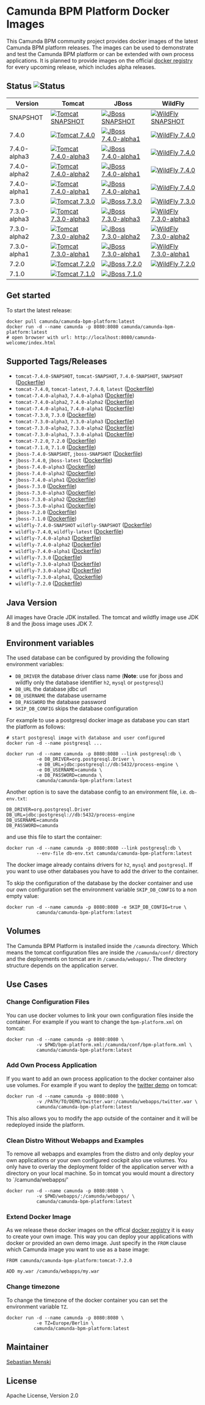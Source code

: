 # Camunda BPM Platform Docker Images

This Camunda BPM community project provides docker images of the latest Camunda
BPM platform releases. The images can be used to demonstrate and test the
Camunda BPM platform or can be extended with own process applications. It is
planned to provide images on the official [docker registry][] for every upcoming
release, which includes alpha releases.

## Status ![Status][status]

| Version      | Tomcat                                                     | JBoss                                                    | WildFly                                                      |
| ------------ | ---------------------------------------------------------- | -------------------------------------------------------- | ------------------------------------------------------------ |
| SNAPSHOT     | [![Tomcat SNAPSHOT][status-tomcat-snapshot]][travis]       | [![JBoss SNAPSHOT][status-jboss-snapshot]][travis]       | [![WildFly SNAPSHOT][status-wildfly-snapshot]][travis]       |
| 7.4.0        | [![Tomcat 7.4.0][status-tomcat-740]][travis]               | [![JBoss 7.4.0-alpha1][status-jboss-740]][travis]        | [![WildFly 7.4.0][status-wildfly-740]][travis]               |
| 7.4.0-alpha3 | [![Tomcat 7.4.0-alpha3][status-tomcat-740-alpha3]][travis] | [![JBoss 7.4.0-alpha1][status-jboss-740-alpha3]][travis] | [![WildFly 7.4.0][status-wildfly-740-alpha3]][travis]        |
| 7.4.0-alpha2 | [![Tomcat 7.4.0-alpha2][status-tomcat-740-alpha2]][travis] | [![JBoss 7.4.0-alpha1][status-jboss-740-alpha2]][travis] | [![WildFly 7.4.0][status-wildfly-740-alpha2]][travis]        |
| 7.4.0-alpha1 | [![Tomcat 7.4.0-alpha1][status-tomcat-740-alpha1]][travis] | [![JBoss 7.4.0-alpha1][status-jboss-740-alpha1]][travis] | [![WildFly 7.4.0][status-wildfly-740-alpha1]][travis]        |
| 7.3.0        | [![Tomcat 7.3.0][status-tomcat-730]][travis]               | [![JBoss 7.3.0][status-jboss-730]][travis]               | [![WildFly 7.3.0][status-wildfly-730]][travis]               |
| 7.3.0-alpha3 | [![Tomcat 7.3.0-alpha3][status-tomcat-730-alpha3]][travis] | [![JBoss 7.3.0-alpha3][status-jboss-730-alpha3]][travis] | [![WildFly 7.3.0-alpha3][status-wildfly-730-alpha3]][travis] |
| 7.3.0-alpha2 | [![Tomcat 7.3.0-alpha2][status-tomcat-730-alpha2]][travis] | [![JBoss 7.3.0-alpha2][status-jboss-730-alpha2]][travis] | [![WildFly 7.3.0-alpha2][status-wildfly-730-alpha2]][travis] |
| 7.3.0-alpha1 | [![Tomcat 7.3.0-alpha1][status-tomcat-730-alpha1]][travis] | [![JBoss 7.3.0-alpha1][status-jboss-730-alpha1]][travis] | [![WildFly 7.3.0-alpha1][status-wildfly-730-alpha1]][travis] |
| 7.2.0        | [![Tomcat 7.2.0][status-tomcat-720]][travis]               | [![JBoss 7.2.0][status-jboss-720]][travis]               | [![WildFly 7.2.0][status-wildfly-720]][travis]               |
| 7.1.0        | [![Tomcat 7.1.0][status-tomcat-710]][travis]               | [![JBoss 7.1.0][status-jboss-710]][travis]               |                                                              |

## Get started

To start the latest release:

```
docker pull camunda/camunda-bpm-platform:latest
docker run -d --name camunda -p 8080:8080 camunda/camunda-bpm-platform:latest
# open browser with url: http://localhost:8080/camunda-welcome/index.html
```

## Supported Tags/Releases

- `tomcat-7.4.0-SNAPSHOT`, `tomcat-SNAPSHOT`, `7.4.0-SNAPSHOT`, `SNAPSHOT` ([Dockerfile][dockerfile-tomcat-snapshot])
- `tomcat-7.4.0`, `tomcat-latest`, `7.4.0`, `latest` ([Dockerfile][dockerfile-tomcat-740])
- `tomcat-7.4.0-alpha3`, `7.4.0-alpha3` ([Dockerfile][dockerfile-tomcat-740-alpha3])
- `tomcat-7.4.0-alpha2`, `7.4.0-alpha2` ([Dockerfile][dockerfile-tomcat-740-alpha2])
- `tomcat-7.4.0-alpha1`, `7.4.0-alpha1` ([Dockerfile][dockerfile-tomcat-740-alpha1])
- `tomcat-7.3.0`, `7.3.0` ([Dockerfile][dockerfile-tomcat-730])
- `tomcat-7.3.0-alpha3`, `7.3.0-alpha3` ([Dockerfile][dockerfile-tomcat-730-alpha3])
- `tomcat-7.3.0-alpha2`, `7.3.0-alpha2` ([Dockerfile][dockerfile-tomcat-730-alpha2])
- `tomcat-7.3.0-alpha1`, `7.3.0-alpha1` ([Dockerfile][dockerfile-tomcat-730-alpha1])
- `tomcat-7.2.0`, `7.2.0` ([Dockerfile][dockerfile-tomcat-720])
- `tomcat-7.1.0`, `7.1.0` ([Dockerfile][dockerfile-tomcat-710])
- `jboss-7.4.0-SNAPSHOT`, `jboss-SNAPSHOT` ([Dockerfile][dockerfile-jboss-snapshot])
- `jboss-7.4.0`, `jboss-latest` ([Dockerfile][dockerfile-jboss-740])
- `jboss-7.4.0-alpha3` ([Dockerfile][dockerfile-jboss-740-alpha3])
- `jboss-7.4.0-alpha2` ([Dockerfile][dockerfile-jboss-740-alpha2])
- `jboss-7.4.0-alpha1` ([Dockerfile][dockerfile-jboss-740-alpha1])
- `jboss-7.3.0` ([Dockerfile][dockerfile-jboss-730])
- `jboss-7.3.0-alpha3` ([Dockerfile][dockerfile-jboss-730-alpha3])
- `jboss-7.3.0-alpha2` ([Dockerfile][dockerfile-jboss-730-alpha2])
- `jboss-7.3.0-alpha1` ([Dockerfile][dockerfile-jboss-730-alpha1])
- `jboss-7.2.0` ([Dockerfile][dockerfile-jboss-720])
- `jboss-7.1.0` ([Dockerfile][dockerfile-jboss-710])
- `wildfly-7.4.0-SNAPSHOT` `wildfly-SNAPSHOT` ([Dockerfile][dockerfile-wildfly-snapshot])
- `wildfly-7.4.0`, `wildfly-latest` ([Dockerfile][dockerfile-wildfly-740])
- `wildfly-7.4.0-alpha3` ([Dockerfile][dockerfile-wildfly-740-alpha3])
- `wildfly-7.4.0-alpha2` ([Dockerfile][dockerfile-wildfly-740-alpha2])
- `wildfly-7.4.0-alpha1` ([Dockerfile][dockerfile-wildfly-740-alpha1])
- `wildfly-7.3.0` ([Dockerfile][dockerfile-wildfly-730])
- `wildfly-7.3.0-alpha3` ([Dockerfile][dockerfile-wildfly-730-alpha3])
- `wildfly-7.3.0-alpha2` ([Dockerfile][dockerfile-wildfly-730-alpha2])
- `wildfly-7.3.0-alpha1`, ([Dockerfile][dockerfile-wildfly-730-alpha1])
- `wildfly-7.2.0` ([Dockerfile][dockerfile-wildfly-720])

## Java Version

All images have Oracle JDK installed. The tomcat and wildfly image use
JDK 8 and the jboss image uses JDK 7.


## Environment variables

The used database can be configured by providing the following environment
variables:

- `DB_DRIVER` the database driver class name (**Note**: use for jboss and wildfly only
  the database identifier `h2`, `mysql` or `postgresql`)
- `DB_URL` the database jdbc url
- `DB_USERNAME` the database username
- `DB_PASSWORD` the database password
- `SKIP_DB_CONFIG` skips the database configuration

For example to use a postgresql docker image as database you can start the
platform as follows:

```
# start postgresql image with database and user configured
docker run -d --name postgresql ...

docker run -d --name camunda -p 8080:8080 --link postgresql:db \
           -e DB_DRIVER=org.postgresql.Driver \
           -e DB_URL=jdbc:postgresql://db:5432/process-engine \
           -e DB_USERNAME=camunda \
           -e DB_PASSWORD=camunda \
           camunda/camunda-bpm-platform:latest
```

Another option is to save the database config to an environment file, i.e.
`db-env.txt`:

```
DB_DRIVER=org.postgresql.Driver
DB_URL=jdbc:postgresql://db:5432/process-engine
DB_USERNAME=camunda
DB_PASSWORD=camunda
```

and use this file to start the container:

```
docker run -d --name camunda -p 8080:8080 --link postgresql:db \
           --env-file db-env.txt camunda/camunda-bpm-platform:latest
```

The docker image already contains drivers for `h2`, `mysql` and `postgresql`.
If you want to use other databases you have to add the driver to the container.

To skip the configuration of the database by the docker container and use our
own configuration set the environment variable `SKIP_DB_CONFIG` to a non
empty value:

```
docker run -d --name camunda -p 8080:8080 -e SKIP_DB_CONFIG=true \
           camunda/camunda-bpm-platform:latest
```


## Volumes

The Camunda BPM Platform is installed inside the `/camunda` directory. Which
means the tomcat configuration files are inside the `/camunda/conf/` directory
and the deployments on tomcat are in `/camunda/webapps/`. The directory
structure depends on the application server.

## Use Cases


### Change Configuration Files

You can use docker volumes to link your own configuration files inside the
container.  For example if you want to change the `bpm-platform.xml` on tomcat:

```
docker run -d --name camunda -p 8080:8080 \
           -v $PWD/bpm-platform.xml:/camunda/conf/bpm-platform.xml \
           camunda/camunda-bpm-platform:latest

```


### Add Own Process Application

If you want to add an own process application to the docker container also use
volumes. For example if you want to deploy the [twitter demo][] on tomcat:

```
docker run -d --name camunda -p 8080:8080 \
           -v /PATH/TO/DEMO/twitter.war:/camunda/webapps/twitter.war \
           camunda/camunda-bpm-platform:latest
```

This also allows you to modify the app outside of the container and it will
be redeployed inside the platform.


### Clean Distro Without Webapps and Examples

To remove all webapps and examples from the distro and only deploy your
own applications or your own configured cockpit also use volumes. You
only have to overlay the deployment folder of the application server with
a directory on your local machine. So in tomcat you would mount a directory
to `/camunda/webapps/'

```
docker run -d --name camunda -p 8080:8080 \
           -v $PWD/webapps/:/camunda/webapps/ \
           camunda/camunda-bpm-platform:latest
```


### Extend Docker Image

As we release these docker images on the offical [docker registry][] it is
easy to create your own image. This way you can deploy your applications
with docker or provided an own demo image. Just specify in the `FROM`
clause which Camunda image you want to use as a base image:

```
FROM camunda/camunda-bpm-platform:tomcat-7.2.0

ADD my.war /camunda/webapps/my.war
```


### Change timezone

To change the timezone of the docker container you can set the environment variable `TZ`.

```
docker run -d --name camunda -p 8080:8080 \
           -e TZ=Europe/Berlin \
          camunda/camunda-bpm-platform:latest
```

## Maintainer

[Sebastian Menski][]


## License

Apache License, Version 2.0


[Sebastian Menski]: https://github.com/menski
[twitter demo]: https://github.com/camunda/camunda-consulting/tree/master/showcases/twitter
[docker registry]: https://registry.hub.docker.com/u/camunda/camunda-bpm-platform/

[dockerfile-tomcat-710]: https://github.com/camunda/docker-camunda-bpm-platform/blob/tomcat-7.1.0/Dockerfile
[dockerfile-jboss-710]: https://github.com/camunda/docker-camunda-bpm-platform/blob/jboss-7.1.0/Dockerfile
[dockerfile-tomcat-720]: https://github.com/camunda/docker-camunda-bpm-platform/blob/tomcat-7.2.0/Dockerfile
[dockerfile-jboss-720]: https://github.com/camunda/docker-camunda-bpm-platform/blob/jboss-7.2.0/Dockerfile
[dockerfile-wildfly-720]: https://github.com/camunda/docker-camunda-bpm-platform/blob/wildfly-7.2.0/Dockerfile
[dockerfile-tomcat-730-alpha1]: https://github.com/camunda/docker-camunda-bpm-platform/blob/tomcat-7.3.0-alpha1/Dockerfile
[dockerfile-jboss-730-alpha1]: https://github.com/camunda/docker-camunda-bpm-platform/blob/jboss-7.3.0-alpha1/Dockerfile
[dockerfile-wildfly-730-alpha1]: https://github.com/camunda/docker-camunda-bpm-platform/blob/wildfly-7.3.0-alpha1/Dockerfile
[dockerfile-tomcat-730-alpha2]: https://github.com/camunda/docker-camunda-bpm-platform/blob/tomcat-7.3.0-alpha2/Dockerfile
[dockerfile-jboss-730-alpha2]: https://github.com/camunda/docker-camunda-bpm-platform/blob/jboss-7.3.0-alpha2/Dockerfile
[dockerfile-wildfly-730-alpha2]: https://github.com/camunda/docker-camunda-bpm-platform/blob/wildfly-7.3.0-alpha2/Dockerfile
[dockerfile-tomcat-730-alpha3]: https://github.com/camunda/docker-camunda-bpm-platform/blob/tomcat-7.3.0-alpha3/Dockerfile
[dockerfile-jboss-730-alpha3]: https://github.com/camunda/docker-camunda-bpm-platform/blob/jboss-7.3.0-alpha3/Dockerfile
[dockerfile-wildfly-730-alpha3]: https://github.com/camunda/docker-camunda-bpm-platform/blob/wildfly-7.3.0-alpha3/Dockerfile
[dockerfile-tomcat-730]: https://github.com/camunda/docker-camunda-bpm-platform/blob/tomcat-7.3.0/Dockerfile
[dockerfile-jboss-730]: https://github.com/camunda/docker-camunda-bpm-platform/blob/jboss-7.3.0/Dockerfile
[dockerfile-wildfly-730]: https://github.com/camunda/docker-camunda-bpm-platform/blob/wildfly-7.3.0/Dockerfile
[dockerfile-tomcat-740-alpha1]: https://github.com/camunda/docker-camunda-bpm-platform/blob/tomcat-7.4.0-alpha1/Dockerfile
[dockerfile-jboss-740-alpha1]: https://github.com/camunda/docker-camunda-bpm-platform/blob/jboss-7.4.0-alpha1/Dockerfile
[dockerfile-wildfly-740-alpha1]: https://github.com/camunda/docker-camunda-bpm-platform/blob/wildfly-7.4.0-alpha1/Dockerfile
[dockerfile-tomcat-740-alpha2]: https://github.com/camunda/docker-camunda-bpm-platform/blob/tomcat-7.4.0-alpha2/Dockerfile
[dockerfile-jboss-740-alpha2]: https://github.com/camunda/docker-camunda-bpm-platform/blob/jboss-7.4.0-alpha2/Dockerfile
[dockerfile-wildfly-740-alpha2]: https://github.com/camunda/docker-camunda-bpm-platform/blob/wildfly-7.4.0-alpha2/Dockerfile
[dockerfile-tomcat-740-alpha3]: https://github.com/camunda/docker-camunda-bpm-platform/blob/tomcat-7.4.0-alpha3/Dockerfile
[dockerfile-jboss-740-alpha3]: https://github.com/camunda/docker-camunda-bpm-platform/blob/jboss-7.4.0-alpha3/Dockerfile
[dockerfile-wildfly-740-alpha3]: https://github.com/camunda/docker-camunda-bpm-platform/blob/wildfly-7.4.0-alpha3/Dockerfile
[dockerfile-tomcat-740]: https://github.com/camunda/docker-camunda-bpm-platform/blob/master/Dockerfile
[dockerfile-jboss-740]: https://github.com/camunda/docker-camunda-bpm-platform/blob/jboss-7.4.0/Dockerfile
[dockerfile-wildfly-740]: https://github.com/camunda/docker-camunda-bpm-platform/blob/wildfly-7.4.0/Dockerfile

[dockerfile-tomcat-snapshot]: https://github.com/camunda/docker-camunda-bpm-platform/blob/tomcat-SNAPSHOT/Dockerfile
[dockerfile-jboss-snapshot]: https://github.com/camunda/docker-camunda-bpm-platform/blob/jboss-SNAPSHOT/Dockerfile
[dockerfile-wildfly-snapshot]: https://github.com/camunda/docker-camunda-bpm-platform/blob/wildfly-SNAPSHOT/Dockerfile

[travis]: https://travis-ci.org/camunda/docker-camunda-bpm-platform

[status]: https://travis-ci.org/camunda/docker-camunda-bpm-platform.svg?branch=master
[status-tomcat-710]: https://travis-ci.org/camunda/docker-camunda-bpm-platform.svg?branch=tomcat-7.1.0
[status-jboss-710]: https://travis-ci.org/camunda/docker-camunda-bpm-platform.svg?branch=jboss-7.1.0
[status-tomcat-720]: https://travis-ci.org/camunda/docker-camunda-bpm-platform.svg?branch=tomcat-7.2.0
[status-jboss-720]: https://travis-ci.org/camunda/docker-camunda-bpm-platform.svg?branch=jboss-7.2.0
[status-wildfly-720]: https://travis-ci.org/camunda/docker-camunda-bpm-platform.svg?branch=wildfly-7.2.0
[status-tomcat-730-alpha1]: https://travis-ci.org/camunda/docker-camunda-bpm-platform.svg?branch=tomcat-7.3.0-alpha1
[status-jboss-730-alpha1]: https://travis-ci.org/camunda/docker-camunda-bpm-platform.svg?branch=jboss-7.3.0-alpha1
[status-wildfly-730-alpha1]: https://travis-ci.org/camunda/docker-camunda-bpm-platform.svg?branch=wildfly-7.3.0-alpha1
[status-tomcat-730-alpha2]: https://travis-ci.org/camunda/docker-camunda-bpm-platform.svg?branch=tomcat-7.3.0-alpha2
[status-jboss-730-alpha2]: https://travis-ci.org/camunda/docker-camunda-bpm-platform.svg?branch=jboss-7.3.0-alpha2
[status-wildfly-730-alpha2]: https://travis-ci.org/camunda/docker-camunda-bpm-platform.svg?branch=wildfly-7.3.0-alpha2
[status-tomcat-730-alpha3]: https://travis-ci.org/camunda/docker-camunda-bpm-platform.svg?branch=tomcat-7.3.0-alpha3
[status-jboss-730-alpha3]: https://travis-ci.org/camunda/docker-camunda-bpm-platform.svg?branch=jboss-7.3.0-alpha3
[status-wildfly-730-alpha3]: https://travis-ci.org/camunda/docker-camunda-bpm-platform.svg?branch=wildfly-7.3.0-alpha3
[status-tomcat-730]: https://travis-ci.org/camunda/docker-camunda-bpm-platform.svg?branch=tomcat-7.3.0
[status-jboss-730]: https://travis-ci.org/camunda/docker-camunda-bpm-platform.svg?branch=jboss-7.3.0
[status-wildfly-730]: https://travis-ci.org/camunda/docker-camunda-bpm-platform.svg?branch=wildfly-7.3.0
[status-tomcat-740-alpha1]: https://travis-ci.org/camunda/docker-camunda-bpm-platform.svg?branch=tomcat-7.4.0-alpha1
[status-jboss-740-alpha1]: https://travis-ci.org/camunda/docker-camunda-bpm-platform.svg?branch=jboss-7.4.0-alpha1
[status-wildfly-740-alpha1]: https://travis-ci.org/camunda/docker-camunda-bpm-platform.svg?branch=wildfly-7.4.0-alpha1
[status-tomcat-740-alpha2]: https://travis-ci.org/camunda/docker-camunda-bpm-platform.svg?branch=tomcat-7.4.0-alpha2
[status-jboss-740-alpha2]: https://travis-ci.org/camunda/docker-camunda-bpm-platform.svg?branch=jboss-7.4.0-alpha2
[status-wildfly-740-alpha2]: https://travis-ci.org/camunda/docker-camunda-bpm-platform.svg?branch=wildfly-7.4.0-alpha2
[status-tomcat-740-alpha3]: https://travis-ci.org/camunda/docker-camunda-bpm-platform.svg?branch=tomcat-7.4.0-alpha3
[status-jboss-740-alpha3]: https://travis-ci.org/camunda/docker-camunda-bpm-platform.svg?branch=jboss-7.4.0-alpha3
[status-wildfly-740-alpha3]: https://travis-ci.org/camunda/docker-camunda-bpm-platform.svg?branch=wildfly-7.4.0-alpha3
[status-tomcat-740]: https://travis-ci.org/camunda/docker-camunda-bpm-platform.svg?branch=master
[status-jboss-740]: https://travis-ci.org/camunda/docker-camunda-bpm-platform.svg?branch=jboss-7.4.0
[status-wildfly-740]: https://travis-ci.org/camunda/docker-camunda-bpm-platform.svg?branch=wildfly-7.4.0


[status-tomcat-snapshot]: https://travis-ci.org/camunda/docker-camunda-bpm-platform.svg?branch=tomcat-SNAPSHOT
[status-jboss-snapshot]: https://travis-ci.org/camunda/docker-camunda-bpm-platform.svg?branch=jboss-SNAPSHOT
[status-wildfly-snapshot]: https://travis-ci.org/camunda/docker-camunda-bpm-platform.svg?branch=wildfly-SNAPSHOT
